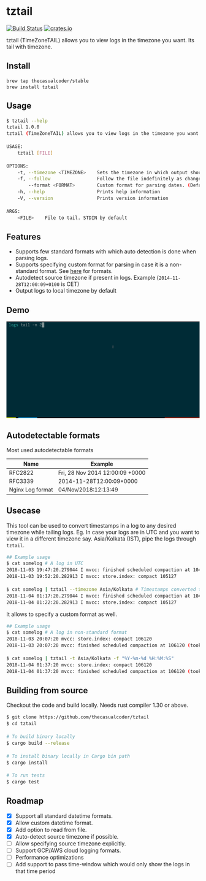 # tztail

[![Build Status](https://travis-ci.org/thecasualcoder/tztail.svg?branch=master)](https://travis-ci.org/thecasualcoder/tztail)
[![crates.io](https://img.shields.io/badge/crates.io-tztail%20=%20%221.0.0%22-brightgreen.svg)](https://crates.io/crates/tztail)

tztail (TimeZoneTAIL) allows you to view logs in the timezone you want. Its tail with timezone.

## Install

```
brew tap thecasualcoder/stable
brew install tztail
```

## Usage

```bash
$ tztail --help
tztail 1.0.0
tztail (TimeZoneTAIL) allows you to view logs in the timezone you want

USAGE:
    tztail [FILE]

OPTIONS:
    -t, --timezone <TIMEZONE>    Sets the timezone in which output should be printed. (Default: local timezone)
    -f, --follow                 Follow the file indefinitely as changes are added. (Default: Off)
        --format <FORMAT>        Custom format for parsing dates. (Default: autodetected patterns)
    -h, --help                   Prints help information
    -V, --version                Prints version information

ARGS:
    <FILE>    File to tail. STDIN by default
```

## Features

- Supports few standard formats with which auto detection is done when parsing logs.
- Supports specifying custom format for parsing in case it is a non-standard format. See [here](https://docs.rs/chrono/0.4.6/chrono/format/strftime/index.html#specifiers) for formats.
- Autodetect source timezone if present in logs. Example (`2014-11-28T12:00:09+0100` is CET)
- Output logs to local timezone by default

## Demo

![demo](/demo/tztail.gif)

## Autodetectable formats

Most used autodetectable formats

| Name             | Example                         |
| ---------------- | ------------------------------- |
| RFC2822          | Fri, 28 Nov 2014 12:00:09 +0000 |
| RFC3339          | 2014-11-28T12:00:09+0000        |
| Nginx Log format | 04/Nov/2018:12:13:49            |

## Usecase

This tool can be used to convert timestamps in a log to any desired timezone while tailing logs. Eg. In case your logs are in UTC and you want to view it in a different timezone say. Asia/Kolkata (IST), pipe the logs through `tztail`.

```bash
## Example usage
$ cat somelog # A log in UTC
2018-11-03 19:47:20.279044 I mvcc: finished scheduled compaction at 104794 (took 748.443µs)
2018-11-03 19:52:20.282913 I mvcc: store.index: compact 105127

$ cat somelog | tztail --timezone Asia/Kolkata # Timestamps converted to IST
2018-11-04 01:17:20.279044 I mvcc: finished scheduled compaction at 104794 (took 748.443µs)
2018-11-04 01:22:20.282913 I mvcc: store.index: compact 105127
```

It allows to specify a custom format as well.

```bash
## Example usage
$ cat somelog # A log in non-standard format
2018-11-03 20:07:20 mvcc: store.index: compact 106120
2018-11-03 20:07:20 mvcc: finished scheduled compaction at 106120 (took 933.25µs)

$ cat somelog | tztail -t Asia/Kolkata -f "%Y-%m-%d %H:%M:%S"
2018-11-04 01:37:20 mvcc: store.index: compact 106120
2018-11-04 01:37:20 mvcc: finished scheduled compaction at 106120 (took 933.25µs)
```

## Building from source

Checkout the code and build locally. Needs rust compiler 1.30 or above.

```bash
$ git clone https://github.com/thecasualcoder/tztail
$ cd tztail

# To build binary locally
$ cargo build --release

# To install binary locally in Cargo bin path
$ cargo install

# To run tests
$ cargo test
```

## Roadmap

- [x] Support all standard datetime formats.
- [x] Allow custom datetime format.
- [x] Add option to read from file.
- [x] Auto-detect source timezone if possible.
- [ ] Allow specifying source timezone explicitly.
- [ ] Support GCP/AWS cloud logging formats.
- [ ] Performance optimizations
- [ ] Add support to pass time-window which would only show the logs in that time period
